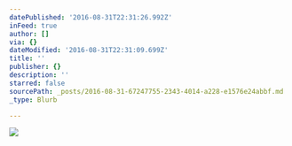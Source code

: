 ```yaml
---
datePublished: '2016-08-31T22:31:26.992Z'
inFeed: true
author: []
via: {}
dateModified: '2016-08-31T22:31:09.699Z'
title: ''
publisher: {}
description: ''
starred: false
sourcePath: _posts/2016-08-31-67247755-2343-4014-a228-e1576e24abbf.md
_type: Blurb

---
```

![](https://the-grid-user-content.s3-us-west-2.amazonaws.com/02f1d2e3-0972-40e4-8608-f3e4ae07f3f3.jpg)